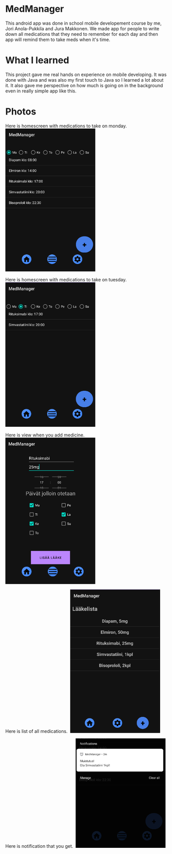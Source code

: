 

# MedManager

This android app was done in school mobile developement course by me, Jori Anola-Pukkila and Jura Makkonen. We made app for people to write down all
medications that they need to remember for each day and then app will remind them to take meds when it's time.

# What I learned
This project gave me real hands on experience on mobile developing. It was done with Java and was also my first touch to Java so I learned a lot about it.
It also gave me perspective on how much is going on in the background even in really simple app like this.

# Photos
Here is homescreen with medications to take on monday.
![]() <img src="https://github.com/JosiaOrava/MedManager/blob/main/images/Homescreen_Monday.PNG"  width="280">

Here is homescreen with medications to take on tuesday.
![]() <img src="https://github.com/JosiaOrava/MedManager/blob/main/images/Homescreen_Tuesday.PNG"  width="280">

Here is view when you add medicine.
![]() <img src="https://github.com/JosiaOrava/MedManager/blob/main/images/Add_med.PNG"  width="280">

Here is list of all medications.
![]() <img src="https://github.com/JosiaOrava/MedManager/blob/main/images/All_view.PNG"  width="280">

Here is notification that you get.
![]() <img src="https://github.com/JosiaOrava/MedManager/blob/main/images/Notification.PNG"  width="280">

